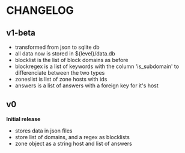 # CHANGELOG

## v1-beta

-   transformed from json to sqlite db
-   all data now is stored in ${level}/data.db
-   blocklist is the list of block domains as before
-   blockregex is a list of keywords with the column 'is_subdomain' to differenciate between the two types
-   zoneslist is list of zone hosts with ids
-   answers is a list of answers with a foreign key for it's host

## v0

**Initial release**

-   stores data in json files
-   store list of domains, and a regex as blocklists
-   zone object as a string host and list of answers

